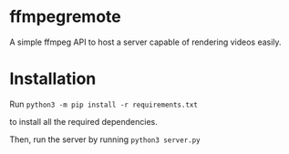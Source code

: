 # ffmpegremote
A simple ffmpeg API to host a server capable of rendering videos easily.

# Installation
Run
`python3 -m pip install -r requirements.txt`

to install all the required dependencies.

Then, run the server by running
`python3 server.py`
